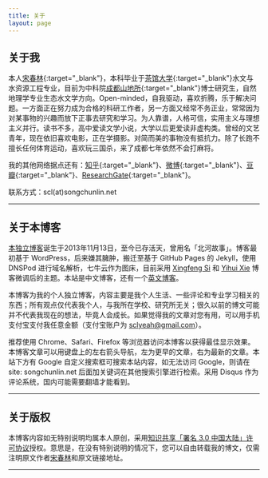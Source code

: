 ```yaml
---
title: 关于
layout: page
---
```


## 关于我

本人[宋春林](http://songchunlin.net "Chunlin Song"){:target="_blank"}，本科毕业于[茶馆大学](http://www.scu.edu.cn/){:target="_blank"}水文与水资源工程专业，目前为中科院[成都山地所](http://www.imde.ac.cn/){:target="_blank"}博士研究生，自然地理学专业生态水文学方向。Open-minded，自我驱动，喜欢折腾，乐于解决问题。一方面正在努力成为合格的科研工作者，另一方面又经常不务正业，常常因为对某事物的兴趣而放下正事去研究和学习。为人靠谱，人格可信，实用主义与理想主义并行。读书不多，高中爱读文学小说，大学以后更爱读非虚构类。曾经的文艺青年，现在依旧喜欢电影，正在学摄影。对简而美的事物没有抵抗力。除了长跑不擅长任何体育运动，喜欢玩三国杀，来了成都七年依然不会打麻将。

我的其他网络据点还有：[知乎](http://www.zhihu.com/people/songcl){:target="_blank"}、[微博](http://weibo.com/songchunlin){:target="_blank"}、[豆瓣](http://www.douban.com/people/iamscl/){:target="_blank"}、[ResearchGate](https://www.researchgate.net/profile/Chunlin_Song4/){:target="_blank"}。

联系方式：scl(at)songchunlin.net

---

## 关于本博客


[本独立博客](http://songchunlin.net/)诞生于2013年11月13日，至今已存活<strong><script>// <![CDATA[
var urodz= new Date("11/13/2013"); var now = new Date(); var ile = now.getTime() - urodz.getTime(); var dni = Math.floor(ile / (1000 * 60 * 60 * 24)); document.write(+dni)
// ]]></script></strong>天，曾用名「北河故事」。博客最初基于 WordPress，后来嫌其臃肿，搬迁至基于 GitHub Pages 的 Jekyll，使用 DNSPod 进行域名解析，七牛云作为图床，目前采用 [Xingfeng Si](http://sixf.org/) 和 [Yihui Xie](http://yihui.name/) 博客微调后的主题。本站是中文博客，还有一个[英文博客](http://songchunlin.net/en)。

本博客为我的个人独立博客，内容主要是我个人生活、一些评论和专业学习相关的东西；所有观点仅代表我个人，与我所在学校、研究所无关；很久以前的博文可能并不代表我现在的想法，毕竟人会成长。如果觉得我的文章对您有用，可以用手机支付宝支付我任意金额（支付宝账户为 sclyeah@gmail.com）。

推荐使用 Chrome、Safari、Firefox 等浏览器访问本博客以获得最佳显示效果。本博客文章可以用键盘上的左右箭头导航，左为更早的文章，右为最新的文章。本站下方有 Google 自定义搜索框可搜索本站内容，如无法访问 Google，则请在 site: songchunlin.net 后面加关键词在其他搜索引擎进行检索。采用 Disqus 作为评论系统，国内可能需要翻墙才能看到。

---

## 关于版权

本博客内容如无特别说明均属本人原创，采用[知识共享「署名 3.0 中国大陆」许可协议](http://creativecommons.org/licenses/by/3.0/cn/)授权。意思是，在没有特别说明的情况下，您可以自由转载我的博文，仅需注明原文作者[宋春林](http://songchunlin.net)和原文链接地址。

---
